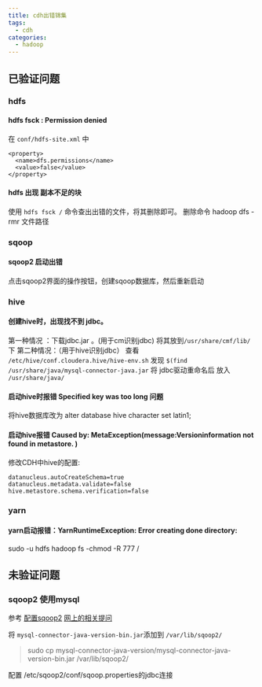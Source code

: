 ```yaml
---
title: cdh出错锦集
tags: 
  - cdh
categories:
  - hadoop
---
```


## 已验证问题
### hdfs 
####  hdfs fsck : Permission denied
在 `conf/hdfs-site.xml` 中
```
<property>
  <name>dfs.permissions</name>
  <value>false</value>
</property>
```
#### hdfs 出现  副本不足的块
使用 `hdfs fsck /` 命令查出出错的文件，将其删除即可。
删除命令 hadoop dfs -rmr 文件路径

### sqoop
#### sqoop2 启动出错

点击sqoop2界面的操作按钮，创建sqoop数据库，然后重新启动


### hive
#### 创建hive时，出现找不到 jdbc。
第一种情况 ：下载jdbc.jar 。(用于cm识别jdbc)
将其放到`/usr/share/cmf/lib/`下
第二种情况：（用于hive识别jdbc）
查看 `/etc/hive/conf.cloudera.hive/hive-env.sh` 发现 `$(find /usr/share/java/mysql-connector-java.jar`
将 jdbc驱动重命名后 放入 `/usr/share/java/`

#### 启动hive时报错 Specified key was too long 问题
将hive数据库改为
alter database hive character set latin1;
#### 启动hive报错 Caused by: MetaException(message:Versioninformation not found in metastore. )
修改CDH中hive的配置:
```
datanucleus.autoCreateSchema=true
datanucleus.metadata.validate=false
hive.metastore.schema.verification=false
```
### yarn
####  yarn启动报错：YarnRuntimeException: Error creating done directory:
sudo -u hdfs hadoop fs -chmod -R 777 /



## 未验证问题 
### sqoop2 使用mysql

参考 
[配置sqoop2](https://www.cloudera.com/documentation/enterprise/5-5-x/topics/cdh_ig_sqoop2_configure.html)
[网上的相关提问](https://community.cloudera.com/t5/Data-Ingestion-Integration/Sqoop-cannot-load-a-driver-class-SQL-Server-when-creating-a/td-p/13626/page/2)

将 `mysql-connector-java-version-bin.jar`添加到 `/var/lib/sqoop2/`

> sudo cp mysql-connector-java-version/mysql-connector-java-version-bin.jar /var/lib/sqoop2/

配置 /etc/sqoop2/conf/sqoop.properties的jdbc连接